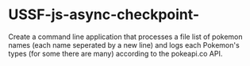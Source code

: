 # USSF-js-async-checkpoint-
Create a command line application that processes a file list of pokemon names (each name seperated by a new line) and logs each Pokemon's types (for some there are many) according to the pokeapi.co API.
